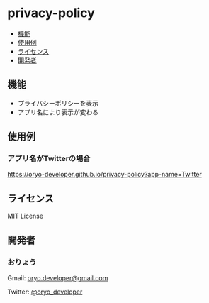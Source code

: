 # privacy-policy

- [機能](#機能)
- [使用例](#使用例)
- [ライセンス](#ライセンス)
- [開発者](#開発者)

## 機能

- プライバシーポリシーを表示
- アプリ名により表示が変わる

## 使用例

### アプリ名がTwitterの場合

https://oryo-developer.github.io/privacy-policy?app-name=Twitter

## ライセンス

MIT License

## 開発者

### おりょう

Gmail: [oryo.developer@gmail.com](mailto:oryo.developer@gmail.com)

Twitter: [@oryo_developer](https://twitter.com/oryo_developer)